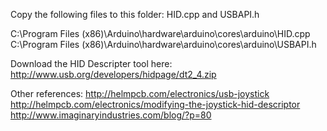 Copy the following files to this folder:
HID.cpp and USBAPI.h 

C:\Program Files (x86)\Arduino\hardware\arduino\cores\arduino\HID.cpp
C:\Program Files (x86)\Arduino\hardware\arduino\cores\arduino\USBAPI.h

Download the HID Descripter tool here:
http://www.usb.org/developers/hidpage/dt2_4.zip


Other references:
http://helmpcb.com/electronics/usb-joystick
http://helmpcb.com/electronics/modifying-the-joystick-hid-descriptor
http://www.imaginaryindustries.com/blog/?p=80